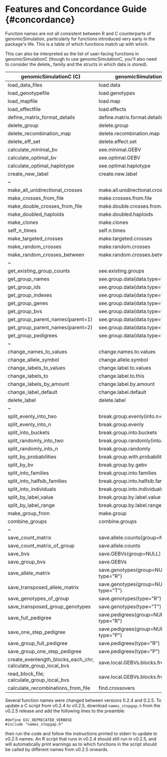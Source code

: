 Features and Concordance Guide 			{#concordance}
=================

Function names are not all consistent between R and C counterparts of genomicSimulation, particularly for functions introduced very early in the package's life. This is a table of which functions match up with which.

This can also be interpreted as the list of user-facing functions in genomicSimulationC (though to use genomicSimulationC, you'll also need to consider the delete_ family and the structs in which data is stored).

| genomicSimulationC (C) | genomicSimulation (R) |
| ------------- | ------------- |
| load_data_files | load.data |
| load_genotypefile | load.genotypes |
| load_mapfile | load.map |
| load_effectfile | load.effects |
| define_matrix_format_details | define.matrix.format.details |
| delete_group | delete.group |
| delete_recombination_map | delete.recombination.map |
| delete_eff_set | delete.effect.set |
| calculate_minimal_bv | see.minimal.GEBV |
| calculate_optimal_bv | see.optimal.GEBV |
| calculate_optimal_haplotype | see.optimal.haplotype |
| create_new_label | create.new.label |
| ~ ||
| make_all_unidirectional_crosses | make.all.unidirectional.crosses |
| make_crosses_from_file | make.crosses.from.file |
| make_double_crosses_from_file | make.double.crosses.from.file |
| make_doubled_haploids | make.doubled.haploids |
| make_clones | make.clones |
| self_n_times | self.n.times |
| make_targeted_crosses | make.targeted.crosses |
| make_random_crosses | make.random.crosses |
| make_random_crosses_between | make.random.crosses.between |
| ~ ||
| get_existing_group_counts | see.existing.groups  |
| get_group_names | see.group.data(data.type="N") |
| get_group_ids | see.group.data(data.type="D") |
| get_group_indexes | see.group.data(data.type="X") |
| get_group_genes | see.group.data(data.type="G") |
| get_group_bvs | see.group.data(data.type="B") |
| get_group_parent_names(parent=1) | see.group.data(data.type="P1") |
| get_group_parent_names(parent=2) | see.group.data(data.type="P2") |
| get_group_pedigrees | see.group.data(data.type="ped") |
| ~ ||
| change_names_to_values | change.names.to.values |
| change_allele_symbol | change.allele.symbol |
| change_labels_to_values | change.label.to.values |
| change_labels_to | change.label.to.this |
| change_labels_by_amount | change.label.by.amount |
| change_label_default | change.label.default |
| delete_label | delete.label |
| ~ ||
| split_evenly_into_two | break.group.evenly(into.n=2) |
| split_evenly_into_n   | break.group.evenly |
| split_into_buckets  | break.group.into.buckets |
| split_randomly_into_two  | break.group.randomly(into.n=2) |
| split_randomly_into_n  | break.group.randomly |
| split_by_probabilities | break.group.with.probabilities |
| split_by_bv | break.group.by.gebv |
| split_into_families | break.group.into.families |
| split_into_halfsib_families | break.group.into.halfsib.families |
| split_into_individuals | break.group.into.individuals |
| split_by_label_value | break.group.by.label.value |
| split_by_label_range | break.group.by.label.range |
| make_group_from | make.group |
| combine_groups | combine.groups |
| ~ ||
| save_count_matrix | save.allele.counts(group=NULL) |
| save_count_matrix_of_group | save.allele.counts |
| save_bvs | save.GEBVs(group=NULL) |
| save_group_bvs | save.GEBVs |
| save_allele_matrix | save.genotypes(group=NULL, type="R") |
| save_transposed_allele_matrix | save.genotypes(group=NULL,  type="T") |
| save_genotypes_of_group | save.genotypes(type="R") |
| save_transposed_group_genotypes | save.genotypes(type="T") |
| save_full_pedigree | save.pedigrees(group=NULL, type="R") |
| save_one_step_pedigree | save.pedigrees(group=NULL, type="P") |
| save_group_full_pedigree | save.pedigrees(type="R") |
| save_group_one_step_pedigree | save.pedigrees(type="P") |
| create_evenlength_blocks_each_chr; calculate_group_local_bvs | save.local.GEBVs.blocks.from.chrsplit |
| read_block_file; calculate_group_local_bvs | save.local.GEBVs.blocks.from.file |
| calculate_recombinations_from_file | find.crossovers |

Several function names were changed between versions 0.2.4 and 0.2.5. To update a C script from v0.2.4 to v0.2.5, download `names_stopgap.h` from the v0.2.5 release and add the following lines to the preamble:

```
#define GSC_DEPRECATED_VERBOSE
#include "names_stopgap.h"
```

then run the code and follow the instructions printed to stderr to update to v0.2.5 names. An R script that runs in v0.2.4 should still run in v0.2.5, and will automatically print warnings as to which functions in the script should be called by different names from v0.2.5 onwards.